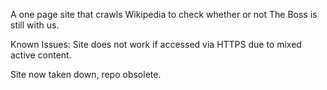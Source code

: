 A one page site that crawls Wikipedia to check whether or not The Boss is still with us.

Known Issues: Site does not work if accessed via HTTPS due to mixed active content. 

Site now taken down, repo obsolete. 